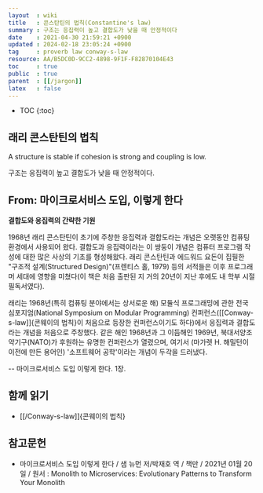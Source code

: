 ```yaml
---
layout  : wiki
title   : 콘스탄틴의 법칙(Constantine's law)
summary : 구조는 응집력이 높고 결합도가 낮을 때 안정적이다
date    : 2021-04-30 21:59:21 +0900
updated : 2024-02-18 23:05:24 +0900
tag     : proverb law conway-s-law
resource: AA/B5DC0D-9CC2-4898-9F1F-F82870104E43
toc     : true
public  : true
parent  : [[/jargon]]
latex   : false
---
```

* TOC
{:toc}

## 래리 콘스탄틴의 법칙

>
A structure is stable if cohesion is strong and coupling is low.
>
구조는 응집력이 높고 결합도가 낮을 때 안정적이다.

## From: 마이크로서비스 도입, 이렇게 한다

>
**결합도와 응집력의 간략한 기원**
>
1968년 래리 콘스탄틴이 초기에 주창한 응집력과 결합도라는 개념은 오랫동안 컴퓨팅 환경에서 사용되어 왔다.
결합도과 응집력이라는 이 쌍둥이 개념은 컴퓨터 프로그램 작성에 대한 많은 사상의 기초를 형성해왔다.
래리 콘스탄틴과 에드워드 요돈이 집필한 "구조적 설계(Structured Design)"(프렌티스 홀, 1979) 등의 서적들은 이후 프로그래머 세대에 영향을 미쳤다(이 책은 처음 출판된 지 거의 20년이 지난 후에도 내 학부 시절 필독서였다).
>
래리는 1968년(특히 컴퓨팅 분야에서는 상서로운 해) 모듈식 프로그래밍에 관한 전국 심포지엄(National Symposium on Modular Programming) 컨퍼런스([[Conway-s-law]]{콘웨이의 법칙}이 처음으로 등장한 컨퍼런스이기도 하다)에서 응집력과 결합도라는 개념을 처음으로 주창했다.
같은 해인 1968년과 그 이듬해인 1969년, 북대서양조약기구(NATO)가 후원하는 유명한 컨퍼런스가 열렸으며,
여기서 (마가렛 H. 해밀턴이 이전에 만든 용어인) '소프트웨어 공학'이라는 개념이 두각을 드러냈다.
>
-- 마이크로서비스 도입 이렇게 한다. 1장.

## 함께 읽기

- [[/Conway-s-law]]{콘웨이의 법칙}

## 참고문헌

- 마이크로서비스 도입 이렇게 한다 / 샘 뉴먼 저/박재호 역 / 책만 / 2021년 01월 20일 / 원서 : Monolith to Microservices: Evolutionary Patterns to Transform Your Monolith

